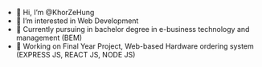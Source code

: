 - 👋 Hi, I’m @KhorZeHung
- 👀 I’m interested in Web Development
- 🌱 Currently pursuing in bachelor degree in e-business technology and management (BEM)
- 💪 Working on Final Year Project, Web-based Hardware ordering system (EXPRESS JS, REACT JS, NODE JS) 
<!---
KhorZeHung/KhorZeHung is a ✨ special ✨ repository because its `README.md` (this file) appears on your GitHub profile.
You can click the Preview link to take a look at your changes.
--->
